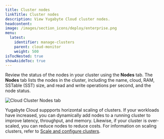 ```yaml
---
title: Cluster nodes
linkTitle: Cluster nodes
description: View Yugabyte Cloud cluster nodes.
headcontent:
image: /images/section_icons/deploy/enterprise.png
menu:
  latest:
    identifier: manage-clusters
    parent: cloud-monitor
    weight: 500
isTocNested: true
showAsideToc: true
---
```


Review the status of the nodes in your cluster using the **Nodes** tab. The **Nodes** tab lists the nodes in the cluster, including the name, cloud, RAM, SSTable (SST) size, and read and write operations per second, and the node status.

![Cloud Cluster Nodes tab](/images/yb-cloud/cloud-clusters-nodes.png)

Yugabyte Cloud suppports horizontal scaling of clusters. If your workloads have increased, you can dynamically add nodes to a running cluster to improve latency, throughput, and memory. Likewise, if your cluster is over-scaled, you can reduce nodes to reduce costs. For information on scaling clusters, refer to [Scale and configure clusters](../../cloud-clusters/configure-clusters/).

